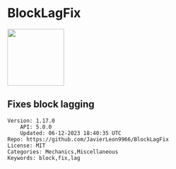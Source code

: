 # BlockLagFix
<img src="https://raw.githubusercontent.com/JavierLeon9966/BlockLagFix/3b8c085b1af256141349ffec39d4aad5b3c1c609/icon.gif" width="128" height="128" />

## Fixes block lagging
```properties
Version: 1.17.0
    API: 5.0.0
    Updated: 06-12-2023 18:40:35 UTC
Repo: https://github.com/JavierLeon9966/BlockLagFix
License: MIT
Categories: Mechanics,Miscellaneous
Keywords: block,fix,lag
```